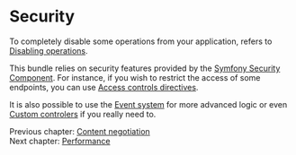 # Security

To completely disable some operations from your application, refers to [Disabling operations](operations.md#disabling-operations).

This bundle relies on security features provided by the [Symfony Security Component](http://symfony.com/doc/current/book/security.html).
For instance, if you wish to restrict the access of some endpoints, you can use [Access controls directives](http://symfony.com/doc/current/book/security.html#securing-url-patterns-access-control).

It is also possible to use the [Event system](the-event-system.md) for more advanced logic or even [Custom controlers](controllers.md#using-a-custom-controller)
if you really need to.

Previous chapter: [Content negotiation](content-negotiation.md)<br>
Next chapter: [Performance](performance.md)
